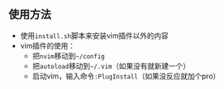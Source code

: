 ## 使用方法

+ 使用`install.sh`脚本来安装vim插件以外的内容
+ vim插件的使用：
  + 把`nvim`移动到`~/config`
  + 把`autoload`移动到`~/.vim`（如果没有就新建一个）
  + 启动vim，输入命令`:PlugInstall`（如果没反应就加个pro）
